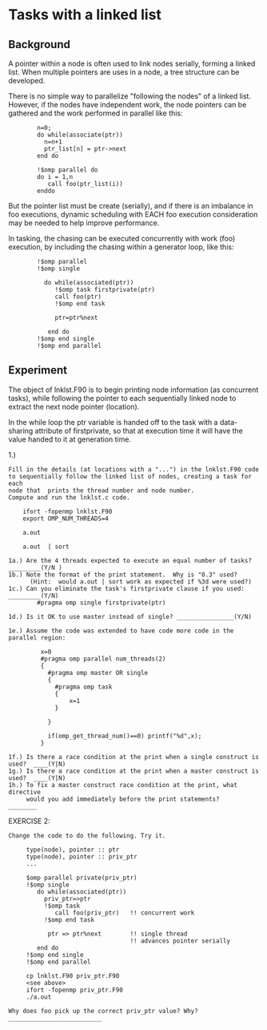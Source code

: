 # Tasks with a linked list
         
## Background

A pointer within a node is often used to link nodes serially, forming a linked list.
When multiple pointers are uses in a node, a tree structure can be developed.

There is no simple way to parallelize "following the nodes" of a linked list.
However, if the nodes have independent work, the node pointers can be gathered
and the work performed in parallel like this:
```
        n=0;
        do while(associate(ptr))
          n=n+1
          ptr_list[n] = ptr->next
        end do

        !$omp parallel do
        do i = 1,n 
           call foo(ptr_list(i))
        enddo
```
But the pointer list must be create (serially), and if there is an imbalance in
foo executions, dynamic scheduling with EACH foo execution consideration may be
needed to help improve performance.

In tasking, the chasing can be executed concurrently with work (foo) execution,
by including the chasing within a generator loop, like this:
```
        !$omp parallel
        !$omp single
        
          do while(associated(ptr))
             !$omp task firstprivate(ptr)
             call foo(ptr)
             !$omp end task

             ptr=ptr%next

           end do
        !$omp end single
        !$omp end parallel
```

## Experiment

The object of lnklst.F90 is to begin printing node information 
(as concurrent tasks), while following the pointer to each 
sequentially linked node to extract the next node pointer (location).

In the while loop the ptr variable is handed off to the task with
a data-sharing attribute of firstprivate, so that at execution time
it will have the value handed to it at generation time.


1.)

    Fill in the details (at locations with a "...") in the lnklst.F90 code
    to sequentially follow the linked list of nodes, creating a task for each
    node that  prints the thread number and node number.
    Compute and run the lnklst.c code.

```
    ifort -fopenmp lnklst.F90 
    export OMP_NUM_THREADS=4

    a.out 

    a.out  | sort
```

    1a.) Are the 4 threads expected to execute an equal number of tasks? _________(Y/N )
    1b.) Note the format of the print statement.  Why is "0.3" used?
          (Hint:  would a.out | sort work as expected if %3d were used?)
    1c.) Can you eliminate the task's firstprivate clause if you used:   _________(Y/N)
            #pragma omp single firstprivate(ptr)

    1d.) Is it OK to use master instead of single? ________________(Y/N)

    1e.) Assume the code was extended to have code more code in the parallel region:
```
         x=0
         #pragma omp parallel num_threads(2)
         {
           #pragma omp master OR single
           {
             #pragma omp task
             {
                 x=1
             }

           }

           if(omp_get_thread_num()==0) printf("%d",x);
         }
```
    1f.) Is there a race condition at the print when a single construct is used?  ____(Y|N)
    1g.) Is there a race condition at the print when a master construct is used?  ____(Y|N)
    1h.) To fix a master construct race condition at the print, what directive
         would you add immediately before the print statements?                   ________




EXERCISE 2:
  
    Change the code to do the following. Try it.

```
     type(node), pointer :: ptr
     type(node), pointer :: priv_ptr
     ...
     
     $omp parallel private(priv_ptr)
     !$omp single
        do while(associated(ptr))
          priv_ptr=>ptr
          !$omp task 
             call foo(priv_ptr)   !! concurrent work
          !$omp end task
     
           ptr => ptr%next        !! single thread
                                  !! advances pointer serially
        end do
     !$omp end single
     !$omp end parallel
```
```
     cp lnklst.F90 priv_ptr.F90
     <see above>
     ifort -fopenmp priv_ptr.F90
     ./a.out
```
    Why does foo pick up the correct priv_ptr value? Why?__________________________
